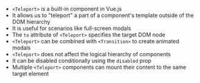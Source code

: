 - `<Teleport>` is a built-in component in Vue.js
- It allows us to "teleport" a part of a component's template outside of the DOM hierarchy
- It is useful for scenarios like full-screen modals
- The `to` attribute of `<Teleport>` specifies the target DOM node
- `<Teleport>` can be combined with `<Transition>` to create animated modals
- `<Teleport>` does not affect the logical hierarchy of components
- It can be disabled conditionally using the `disabled` prop
- Multiple `<Teleport>` components can mount their content to the same target element